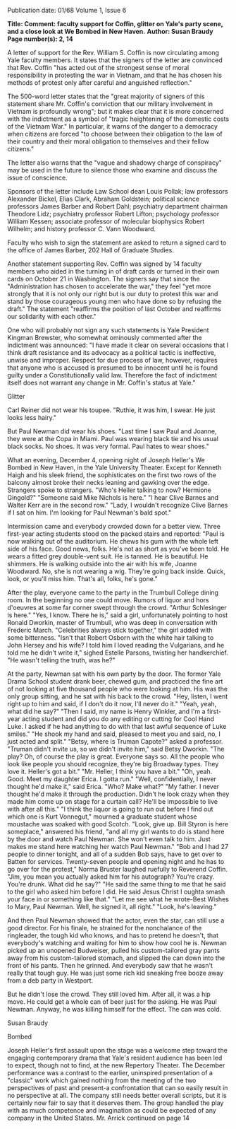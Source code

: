 Publication date: 01/68
Volume 1, Issue 6

**Title: Comment: faculty support for Coffin, glitter on Yale's party scene, and a close look at We Bombed in New Haven.**
**Author: Susan Braudy**
**Page number(s): 2, 14**

A letter of support for the Rev. William S. Coffin is now circulating among Yale faculty members. It states that the signers of the letter are convinced that Rev. Coffin "has acted out of the strongest sense of moral responsibility in protesting the war in Vietnam, and that he has chosen his methods of protest only after careful and anguished reflection."


The 500-word letter states that the "great majority of signers of this statement share Mr. Coffin's conviction that our military involvement in Vietnam is profoundly wrong"; but it makes clear that it is more concerned with the indictment as a symbol of "tragic heightening of the domestic costs of the Vietnam War." In particular, it warns of the danger to a democracy when citizens are forced "to choose between their obligation to the law of their country and their moral obligation to themselves and their fellow citizens."


The letter also warns that the "vague and shadowy charge of conspiracy" may be used in the future to silence those who examine and discuss the issue of conscience.


Sponsors of the letter include Law School dean Louis Pollak; law professors Alexander Bickel, Elias Clark, Abraham Goldstein; political science professors James Barber and Robert Dahl; psychiatry department chairman Theodore Lidz; psychiatry professor Robert Lifton; psychology professor William Kessen; associate professor of molecular biophysics Robert Wilhelm; and history professor C. Vann Woodward.


Faculty who wish to sign the statement are asked to return a signed card to the office of James Barber, 202 Hall of Graduate Studies.


Another statement supporting Rev. Coffin was signed by 14 faculty members who aided in the turning in of draft cards or turned in their own cards on October 21 in Washington. The signers say that since the "Administration has chosen to accelerate the war," they feel "yet more strongly that it is not only our right but is our duty to protest this war and stand by those courageous young men who have done so by refusing the draft." The statement "reaffirms the position of last October and reaffirms our solidarity with each other."


One who will probably not sign any such statements is Yale President Kingman Brewster, who somewhat ominously commented after the indictment was announced: "I have made it clear on several occasions that I think draft resistance and its advocacy as a political tactic is ineffective, unwise and improper. Respect for due process of law, however, requires that anyone who is accused is presumed to be innocent until he is found guilty under a Constitutionally valid law. Therefore the fact of indictment itself does not warrant any change in Mr. Coffin's status at Yale."


Glitter

Carl Reiner did not wear his toupee.
"Ruthie, it was him, I swear. He just looks less hairy."


But Paul Newman did wear his shoes.
"Last time I saw Paul and Joanne, they were at the Copa in Miami. Paul was wearing black tie and his usual black socks. No shoes. It was very formal. Paul hates to wear shoes."


What an evening, December 4, opening night of Joseph Heller's We Bombed in New Haven, in the Yale University Theater. Except for Kenneth Haigh and his sleek friend, the sophisticates on the first two rows of the balcony almost broke their necks leaning and gawking over the edge. Strangers spoke to strangers.
"Who's Heller talking to now? Hermione Gingold?"
"Someone said Mike Nichols is here."
"I hear Clive Barnes and Walter Kerr are in the second row."
"Lady, I wouldn't recognize Clive Barnes if I sat on him. I'm looking for Paul Newman's bald spot."


Intermission came and everybody crowded down for a better view. Three first-year acting students stood on the packed stairs and reported: "Paul is now walking out of the auditorium. He chews his gum with the whole left side of his face. Good news, folks. He's not as short as you've been told. He wears a fitted grey double-vent suit. He is tanned. He is beautiful. He shimmers. He is walking outside into the air with his wife, Joanne Woodward. No, she is not wearing a wig. They're going back inside. Quick, look, or you'll miss him. That's all, folks, he's gone."


After the play, everyone came to the party in the Trumbull College dining room. In the beginning no one could move. Rumors of liquor and hors d'oeuvres at some far corner swept through the crowd.
"Arthur Schlesinger is here."
"Yes, I know. There he is," said a girl, unfortunately pointing to host Ronald Dworkin, master of Trumbull, who was deep in conversation with Frederic March.
"Celebrities always stick together," the girl added with some bitterness.
"Isn't that Robert Osborn with the white hair talking to John Hersey and his wife? I told him I loved reading the Vulgarians, and he told me he didn't write it," sighed Estelle Parsons, twisting her handkerchief.
"He wasn't telling the truth, was he?"


At the party, Newman sat with his own party by the door. The former Yale Drama School student drank beer, chewed gum, and practiced the fine art of not looking at five thousand people who were looking at him. His was the only group sitting, and he sat with his back to the crowd.
"Hey, listen, I went right up to him and said, if I don't do it now, I'll never do it."
"Yeah, yeah, what did he say?"
"Then I said, my name is Henry Winkler, and I'm a first-year acting student and did you do any editing or cutting for Cool Hand Luke. I asked if he had anything to do with that last awful sequence of Luke smiles."
"He shook my hand and said, pleased to meet you and said, no, I just acted and split."
"Betsy, where is Truman Capote?" asked a professor.
"Truman didn't invite us, so we didn't invite him," said Betsy Dworkin.
"The play? Oh, of course the play is great. Everyone says so. All the people who look like people you should recognize, they're big Broadway types. They love it. Heller's got a bit."
"Mr. Heller, I think you have a bit."
"Oh, yeah. Good. Meet my daughter Erica. I gotta run."
"Well, confidentially, I never thought he'd make it," said Erica.
"Who? Make what?"
"My father. I never thought he'd make it through the production. Didn't he look crazy when they made him come up on stage for a curtain call? He'll be impossible to live with after all this."
"I think the liquor is going to run out before I find out which one is Kurt Vonnegut," mourned a graduate student whose moustache was soaked with good Scotch.
"Look, give up. Bill Styron is here someplace," answered his friend, "and all my girl wants to do is stand here by the door and watch Paul Newman. She won't even talk to him. Just makes me stand here watching her watch Paul Newman."
"Bob and I had 27 people to dinner tonight, and all of a sudden Bob says, have to get over to Batten for services. Twenty-seven people and opening night and he has to go over for the protest," Norma Bruster laughed ruefully to Reverend Coffin.
"Jim, you mean you actually asked him for his autograph? You're crazy. You're drunk. What did he say?"
"He said the same thing to me that he said to the girl who asked him before I did. He said Jesus Christ I oughta smash your face in or something like that."
"Let me see what he wrote-Best Wishes to Mary, Paul Newman. Well, he signed it, all right."
"Look, he's leaving."


And then Paul Newman showed that the actor, even the star, can still use a good director. For his finale, he strained for the nonchalance of the ringleader, the tough kid who knows, and has to pretend he doesn't, that everybody's watching and waiting for him to show how cool he is. Newman picked up an unopened Budweiser, pulled his custom-tailored gray pants away from his custom-tailored stomach, and slipped the can down into the front of his pants. Then he grinned. And everybody saw that he wasn't really that tough guy. He was just some rich kid sneaking free booze away from a deb party in Westport.


But he didn't lose the crowd. They still loved him. After all, it was a hip move. He could get a whole can of beer just for the asking. He was Paul Newman. Anyway, he was killing himself for the effect. The can was cold.

Susan Braudy


Bombed

Joseph Heller's first assault upon the stage was a welcome step toward the engaging contemporary drama that Yale's resident audience has been led to expect, though not to find, at the new Repertory Theater. The December performance was a contrast to the earlier, uninspired presentation of a "classic" work which gained nothing from the meeting of the two perspectives of past and present-a confrontation that can so easily result in no perspective at all. The company still needs better overall scripts, but it is certainly now fair to say that it deserves them. The group handled the play with as much competence and imagination as could be expected of any company in the United States. Mr. Arrick continued on page 14